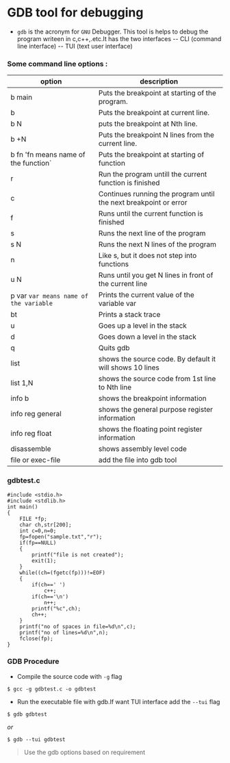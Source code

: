 # GDB tool for debugging
- `gdb` is the acronym for `GNU` Debugger. This tool is helps to debug the program writeen in c,c++,.etc.It has the two interfaces 
-- CLI (command line interface)
-- TUI (text user interface)
### Some command line  options :
| option | description |
|--------|-------------|
| b main | Puts the breakpoint at starting of the program. |
| b | Puts the breakpoint at current line. |
| b N | puts the breakpoint at Nth line. |
| b +N | Puts the breakpoint N lines from the current line. |
| b fn 'fn means name of the function` | Puts the breakpoint at starting of function |
| r | Run the program untill the current function is finished |
| c | Continues running the program until the next breakpoint or error |
| f | Runs until the current function is finished |
| s | Runs the next line of the program |
| s N | Runs the next N lines of the program |
| n | Like s, but it does not step into functions |
| u N | Runs until you get N lines in front of the current line |
| p var `var means name of the variable`| Prints the current value of the variable var |
| bt | Prints a stack trace |
| u | Goes up a level in the stack |
| d | Goes down a level in the stack |
| q | Quits gdb |
| list | shows the source code. By default it will shows 10 lines |
| list 1,N | shows the source code from 1st line to Nth line |
| info b | shows the breakpoint information |
| info reg general | shows the general purpose register information |
| info reg float | shows the floating point register information |
| disassemble | shows assembly level code |
| file or exec-file | add the file into gdb tool |
### gdbtest.c 
```
#include <stdio.h>
#include <stdlib.h>
int main()
{
	FILE *fp;
	char ch,str[200];
	int c=0,n=0;
	fp=fopen("sample.txt","r");
	if(fp==NULL)
	{
		printf("file is not created");
		exit(1);
	}
	while((ch=(fgetc(fp)))!=EOF)
	{
		if(ch==' ')
			c++;
		if(ch=='\n')
			n++;
		printf("%c",ch);
		ch++;
	}
	printf("no of spaces in file=%d\n",c);
	printf("no of lines=%d\n",n);
	fclose(fp);
}
```
### GDB Procedure
-  Compile the source code with `-g` flag
```
$ gcc -g gdbtest.c -o gdbtest
```
- Run the executable file with gdb.If want TUI interface add the `--tui` flag
```
$ gdb gdbtest
```
 *or* 
```
$ gdb --tui gdbtest
```
> Use the gdb options based on requirement

